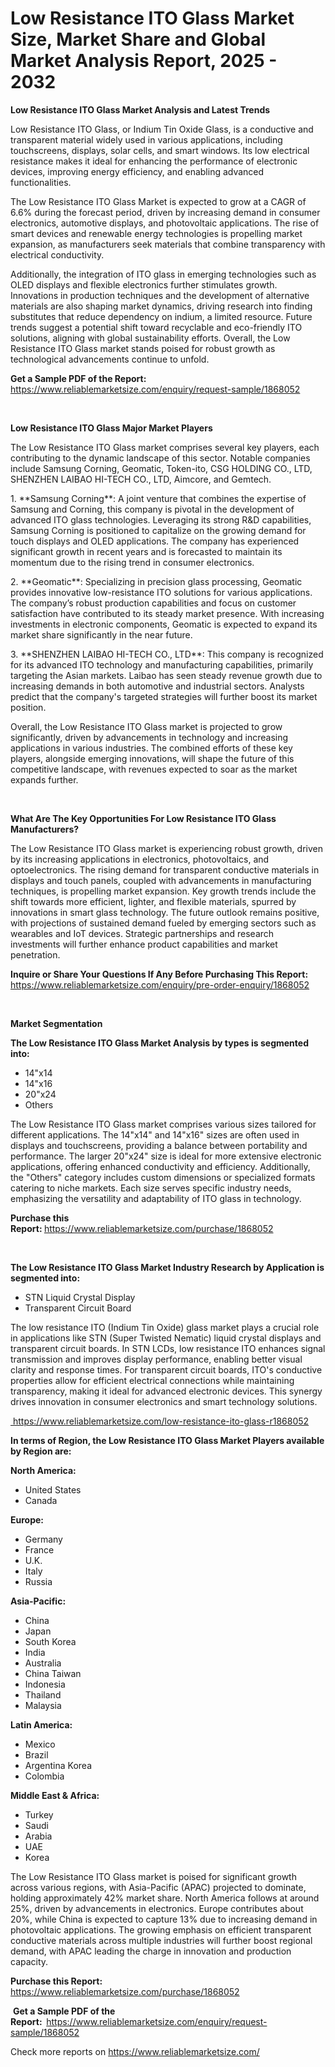 <p><h1>Low Resistance ITO Glass Market Size, Market Share and Global Market Analysis Report, 2025 - 2032</h1></p><p><strong>Low Resistance ITO Glass Market Analysis and Latest Trends</strong></p>
<p><p>Low Resistance ITO Glass, or Indium Tin Oxide Glass, is a conductive and transparent material widely used in various applications, including touchscreens, displays, solar cells, and smart windows. Its low electrical resistance makes it ideal for enhancing the performance of electronic devices, improving energy efficiency, and enabling advanced functionalities.</p><p>The Low Resistance ITO Glass Market is expected to grow at a CAGR of 6.6% during the forecast period, driven by increasing demand in consumer electronics, automotive displays, and photovoltaic applications. The rise of smart devices and renewable energy technologies is propelling market expansion, as manufacturers seek materials that combine transparency with electrical conductivity. </p><p>Additionally, the integration of ITO glass in emerging technologies such as OLED displays and flexible electronics further stimulates growth. Innovations in production techniques and the development of alternative materials are also shaping market dynamics, driving research into finding substitutes that reduce dependency on indium, a limited resource. Future trends suggest a potential shift toward recyclable and eco-friendly ITO solutions, aligning with global sustainability efforts. Overall, the Low Resistance ITO Glass market stands poised for robust growth as technological advancements continue to unfold.</p></p>
<p><strong>Get a Sample PDF of the Report:&nbsp;</strong> <a href="https://www.reliablemarketsize.com/enquiry/request-sample/1868052?utm_campaign=3550&utm_medium=2&utm_source=Github&utm_content=ia&utm_term=03042025&utm_id=low-resistance-ito-glass">https://www.reliablemarketsize.com/enquiry/request-sample/1868052</a></p>
<p>&nbsp;</p>
<p><strong>Low Resistance ITO Glass Major Market Players</strong></p>
<p><p>The Low Resistance ITO Glass market comprises several key players, each contributing to the dynamic landscape of this sector. Notable companies include Samsung Corning, Geomatic, Token-ito, CSG HOLDING CO., LTD, SHENZHEN LAIBAO HI-TECH CO., LTD, Aimcore, and Gemtech. </p><p>1. **Samsung Corning**: A joint venture that combines the expertise of Samsung and Corning, this company is pivotal in the development of advanced ITO glass technologies. Leveraging its strong R&D capabilities, Samsung Corning is positioned to capitalize on the growing demand for touch displays and OLED applications. The company has experienced significant growth in recent years and is forecasted to maintain its momentum due to the rising trend in consumer electronics.</p><p>2. **Geomatic**: Specializing in precision glass processing, Geomatic provides innovative low-resistance ITO solutions for various applications. The company’s robust production capabilities and focus on customer satisfaction have contributed to its steady market presence. With increasing investments in electronic components, Geomatic is expected to expand its market share significantly in the near future.</p><p>3. **SHENZHEN LAIBAO HI-TECH CO., LTD**: This company is recognized for its advanced ITO technology and manufacturing capabilities, primarily targeting the Asian markets. Laibao has seen steady revenue growth due to increasing demands in both automotive and industrial sectors. Analysts predict that the company's targeted strategies will further boost its market position.</p><p>Overall, the Low Resistance ITO Glass market is projected to grow significantly, driven by advancements in technology and increasing applications in various industries. The combined efforts of these key players, alongside emerging innovations, will shape the future of this competitive landscape, with revenues expected to soar as the market expands further.</p></p>
<p>&nbsp;</p>
<p><strong>What Are The Key Opportunities For Low Resistance ITO Glass Manufacturers?</strong></p>
<p><p>The Low Resistance ITO Glass market is experiencing robust growth, driven by its increasing applications in electronics, photovoltaics, and optoelectronics. The rising demand for transparent conductive materials in displays and touch panels, coupled with advancements in manufacturing techniques, is propelling market expansion. Key growth trends include the shift towards more efficient, lighter, and flexible materials, spurred by innovations in smart glass technology. The future outlook remains positive, with projections of sustained demand fueled by emerging sectors such as wearables and IoT devices. Strategic partnerships and research investments will further enhance product capabilities and market penetration.</p></p>
<p><strong>Inquire or Share Your Questions If Any Before Purchasing This Report:</strong> <a href="https://www.reliablemarketsize.com/enquiry/pre-order-enquiry/1868052?utm_campaign=3550&utm_medium=2&utm_source=Github&utm_content=ia&utm_term=03042025&utm_id=low-resistance-ito-glass">https://www.reliablemarketsize.com/enquiry/pre-order-enquiry/1868052</a></p>
<p>&nbsp;</p>
<p><strong>Market Segmentation</strong></p>
<p><strong>The Low Resistance ITO Glass Market Analysis by types is segmented into:</strong></p>
<p><ul><li>14"x14</li><li>14"x16</li><li>20"x24</li><li>Others</li></ul></p>
<p><p>The Low Resistance ITO Glass market comprises various sizes tailored for different applications. The 14"x14" and 14"x16" sizes are often used in displays and touchscreens, providing a balance between portability and performance. The larger 20"x24" size is ideal for more extensive electronic applications, offering enhanced conductivity and efficiency. Additionally, the "Others" category includes custom dimensions or specialized formats catering to niche markets. Each size serves specific industry needs, emphasizing the versatility and adaptability of ITO glass in technology.</p></p>
<p><strong>Purchase this Report:&nbsp;</strong><a href="https://www.reliablemarketsize.com/purchase/1868052?utm_campaign=3550&utm_medium=2&utm_source=Github&utm_content=ia&utm_term=03042025&utm_id=low-resistance-ito-glass">https://www.reliablemarketsize.com/purchase/1868052</a></p>
<p>&nbsp;</p>
<p><strong>The Low Resistance ITO Glass Market Industry Research by Application is segmented into:</strong></p>
<p><ul><li>STN Liquid Crystal Display</li><li>Transparent Circuit Board</li></ul></p>
<p><p>The low resistance ITO (Indium Tin Oxide) glass market plays a crucial role in applications like STN (Super Twisted Nematic) liquid crystal displays and transparent circuit boards. In STN LCDs, low resistance ITO enhances signal transmission and improves display performance, enabling better visual clarity and response times. For transparent circuit boards, ITO's conductive properties allow for efficient electrical connections while maintaining transparency, making it ideal for advanced electronic devices. This synergy drives innovation in consumer electronics and smart technology solutions.</p></p>
<p><a href="https://www.reliablemarketsize.com/low-resistance-ito-glass-r1868052?utm_campaign=3550&utm_medium=2&utm_source=Github&utm_content=ia&utm_term=03042025&utm_id=low-resistance-ito-glass">&nbsp;https://www.reliablemarketsize.com/low-resistance-ito-glass-r1868052</a></p>
<p><strong>In terms of Region, the Low Resistance ITO Glass Market Players available by Region are:</strong></p>
<p>
    <p> <strong> North America: </strong>
        <ul>
            <li>United States</li>
            <li>Canada</li>
        </ul>
        </p> 
    <p> <strong> Europe: </strong>
        <ul>
            <li>Germany</li>
            <li>France</li>
            <li>U.K.</li>
            <li>Italy</li>
            <li>Russia</li>
        </ul>
        </p> 
    <p> <strong> Asia-Pacific: </strong>
        <ul>
            <li>China</li>
            <li>Japan</li>
            <li>South Korea</li>
            <li>India</li>
            <li>Australia</li>
            <li>China Taiwan</li>
            <li>Indonesia</li>
            <li>Thailand</li>
            <li>Malaysia</li>
        </ul>
        </p> 
    <p> <strong> Latin America: </strong>
        <ul>
            <li>Mexico</li>
            <li>Brazil</li>
            <li>Argentina Korea</li>
            <li>Colombia</li>
        </ul>
        </p> 
    <p> <strong> Middle East & Africa: </strong>
        <ul>
            <li>Turkey</li>
            <li>Saudi</li>
            <li>Arabia</li>
            <li>UAE</li>
            <li>Korea</li>
        </ul>
    </p>
    </p>
<p><p>The Low Resistance ITO Glass market is poised for significant growth across various regions, with Asia-Pacific (APAC) projected to dominate, holding approximately 42% market share. North America follows at around 25%, driven by advancements in electronics. Europe contributes about 20%, while China is expected to capture 13% due to increasing demand in photovoltaic applications. The growing emphasis on efficient transparent conductive materials across multiple industries will further boost regional demand, with APAC leading the charge in innovation and production capacity.</p></p>
<p><strong>Purchase this Report: </strong><a href="https://www.reliablemarketsize.com/purchase/1868052?utm_campaign=3550&utm_medium=2&utm_source=Github&utm_content=ia&utm_term=03042025&utm_id=low-resistance-ito-glass">https://www.reliablemarketsize.com/purchase/1868052</a></p>
<p>&nbsp;<strong>Get a Sample PDF of the Report:&nbsp;&nbsp;</strong><a href="https://www.reliablemarketsize.com/enquiry/request-sample/1868052?utm_campaign=3550&utm_medium=2&utm_source=Github&utm_content=ia&utm_term=03042025&utm_id=low-resistance-ito-glass">https://www.reliablemarketsize.com/enquiry/request-sample/1868052</a></p>
<p><strong></strong></p>
<p>Check more reports on <a href="https://www.reliablemarketsize.com/?utm_campaign=3550&utm_medium=2&utm_source=Github&utm_content=ia&utm_term=03042025&utm_id=low-resistance-ito-glass">https://www.reliablemarketsize.com/</a></p>